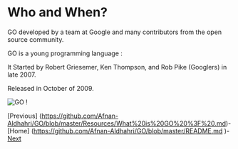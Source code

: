 
# Who and When?

GO  developed by a team at Google and many contributors from the open source community.

GO is a young programming language  :

It Started by Robert Griesemer, Ken Thompson, and Rob Pike (Googlers) in late 2007. 

Released in October of 2009. 

![GO !]( https://cloud.githubusercontent.com/assets/14142983/10261686/19fd7fe4-6961-11e5-837d-ae43515d3e25.jpg "this picture from en.wikipedia.org")

[Previous] (https://github.com/Afnan-Aldhahri/GO/blob/master/Resources/What%20is%20GO%20%3F%20.md)-
[Home] (https://github.com/Afnan-Aldhahri/GO/blob/master/README.md )-
[ Next](https://github.com/Afnan-Aldhahri/GO/blob/master/Resources/Why%20GO.md)
